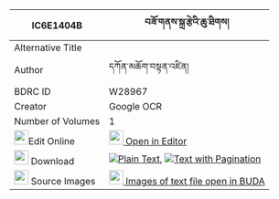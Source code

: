 |IC6E1404B|བཟོ་གནས་སྐྲ་རྩེའི་ཆུ་ཐིགས། 
| --- | --- 
|Alternative Title |
|Author| དཀོན་མཆོག་བསྟན་འཛིན།
|BDRC ID | W28967
|Creator | Google OCR
|Number of Volumes| 1
|<img width="25" src="https://img.icons8.com/color/25/000000/edit-property.png">Edit Online| [<img width="25" src="https://avatars.githubusercontent.com/u/45091458?s=200&v=4"> Open in Editor](http://editor.openpecha.org/IC6E1404B)
|<img width="25" src="https://img.icons8.com/fluent/48/000000/download-2.png"/>  Download | [![](https://img.icons8.com/color/20/000000/txt.png)Plain Text](https://github.com/Openpecha/IC6E1404B/releases/download/v1/zone_tratse_i_chutik_plain_IC6E1404B.zip), [![](https://img.icons8.com/color/20/000000/txt.png)Text with Pagination](https://github.com/Openpecha/IC6E1404B/releases/download/v1/zone_tratse_i_chutik_pages_IC6E1404B.zip)
|<img width="25" src="https://img.icons8.com/plasticine/100/000000/pictures-folder.png"/>  Source Images | [<img width="25" src="https://library.bdrc.io/icons/BUDA-small.svg"> Images of text file open in BUDA](https://library.bdrc.io/show/bdr:W28967)